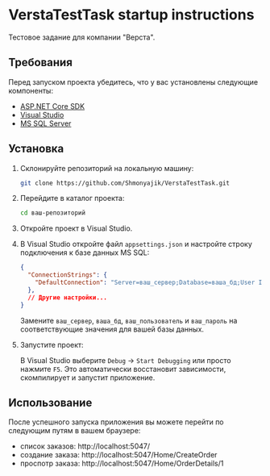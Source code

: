 # VerstaTestTask startup instructions

Тестовое задание для компании "Верста".

## Требования

Перед запуском проекта убедитесь, что у вас установлены следующие компоненты:

- [ASP.NET Core SDK](https://dotnet.microsoft.com/download)
- [Visual Studio](https://visualstudio.microsoft.com/)
- [MS SQL Server](https://www.microsoft.com/sql-server/)

## Установка

1. Склонируйте репозиторий на локальную машину:

    ```bash
    git clone https://github.com/Shmonyajik/VerstaTestTask.git
    ```

2. Перейдите в каталог проекта:

    ```bash
    cd ваш-репозиторий
    ```

3. Откройте проект в Visual Studio.

4. В Visual Studio откройте файл `appsettings.json` и настройте строку подключения к базе данных MS SQL:

    ```json
    {
      "ConnectionStrings": {
        "DefaultConnection": "Server=ваш_сервер;Database=ваша_бд;User Id=ваш_пользователь;Password=ваш_пароль;"
      },
      // Другие настройки...
    }
    ```

    Замените `ваш_сервер`, `ваша_бд`, `ваш_пользователь` и `ваш_пароль` на соответствующие значения для вашей базы данных.

5. Запустите проект:

    В Visual Studio выберите `Debug` -> `Start Debugging` или просто нажмите `F5`. Это автоматически восстановит зависимости, скомпилирует и запустит приложение.

## Использование

После успешного запуска приложения вы можете перейти по следующим путям в вашем браузере:
- список заказов: http://localhost:5047/
- создание заказа: http://localhost:5047/Home/CreateOrder
- проспотр заказа: http://localhost:5047/Home/OrderDetails/1

